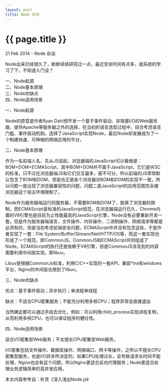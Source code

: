 ```yaml
---
layout: post
title: Node 杂谈
---
```


{{ page.title }}
=================

<p class="meta">21 Feb 2014 - Node 杂谈</p>

<p>Node出来已经很久了，断断续续研究过一点，最近空余时间有点多，就系统的学习了下，不知道入门没？</p>

一、Node起源<br/>
二、Node基本原理<br/>
三、Node优缺点<br/>
四、Node适用场景<br/>

一、Node起源<br/>
<p>Node的原意是作者Ryan Dahl想开发一个基于事件驱动、非阻塞I/O的Web服务器，提供Apache等服务器之外的选择，在当初的语言选型过程中，综合考虑语言门槛、事件驱动机制，选择了JavaScript实现Node，最后Node却发展成为了一个构建快速、可伸缩的网络应用的平台，</p>

二、Node基本原理
<p>作为一名前端人名，先从JS说起，浏览器端的JavaScript可以看做是：BOM+DOM+ECMAScript，其中BOM+DOM并不属于JavaScript，它们是W3C的标准，只不过在浏览器端JS和它们交互最多，密不可分，所以前端的JS常常默认包含了BOM和DOM，但是也正是各个浏览器对BOM和DOM的实现不一致，所以问题一是出现了浏览器兼容性的问题，问题二是JavaScript的应用范围完全被浏览器这个宿主环境限制了。</p>

<p>Node作为服务器端运行的服务器，不需要BOM和DOM了，脱离了浏览器的限制，而ECMAScript是标准的JavaScript规范，在浏览器端运行已久，Chrome内置的V8引擎也是目前为止性能最高的JavaScript引擎，Node没有必要重新开发一套。但是作为服务器端语言，文件操作、内存操作、二进制操作、网络请求等都是必须有的，但是当初考虑前端安全问题，ECMAScript中并没有包含这些，于是作者实现了一套：File System/Buffer/Stream/Net/HTTP/OS等，而这一套实现也形成了一个规范，即CommonJS，CommonJS和ECMAScript共同组成了Node。ECMAScript的执行还是依赖于V8引擎，但是CommonJS涉及到的内容需要利用中间层实现，即libuv。</p>

<p>Libuv是根据CommonJs标准，利用C/C++实现的一套API，兼容*inx和windows平台，Nginx的中间层也用到了libuv。</p>

三、Node优缺点<br/>
<p>优点：基于事件驱动；异步执行；单进程单线程</p>
<p>缺点：不适合CPU密集服务；不能充分利用多核CPU；程序异常会直接退出</p>
<p>当然确定都可以通过手段去优化，例如：可以利用child_process实现进程复制，从而利用多核CPU，也可以保证程序的健壮性。</p>

四、Node适用场景<br/>
<p>适合I/O密集型Web服务；不太擅长CPU密集型Web服务。</p>
<p>I/O密集包括文件操作、数据库操作、网络端口、网卡等操作，之所以不擅长CPU密集型服务，也是I/O异步所决定的，如果CPU处理过长，会导致请求长时间不能处理，Nginx也会有这个问题，所以Nginx更适合反向代理服务；Node更适合处理业务逻辑简单的高并发应用。</p>



本文内容参考自：朴灵《深入浅出Node.js》

